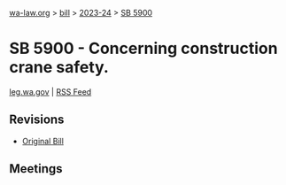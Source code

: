 [wa-law.org](/) > [bill](/bill/) > [2023-24](/bill/2023-24/) > [SB 5900](/bill/2023-24/sb/5900/)

# SB 5900 - Concerning construction crane safety.
[leg.wa.gov](https://app.leg.wa.gov/billsummary?BillNumber=5900&Year=2023&Initiative=false) | [RSS Feed](./rss.xml)

## Revisions
* [Original Bill](1/)

## Meetings